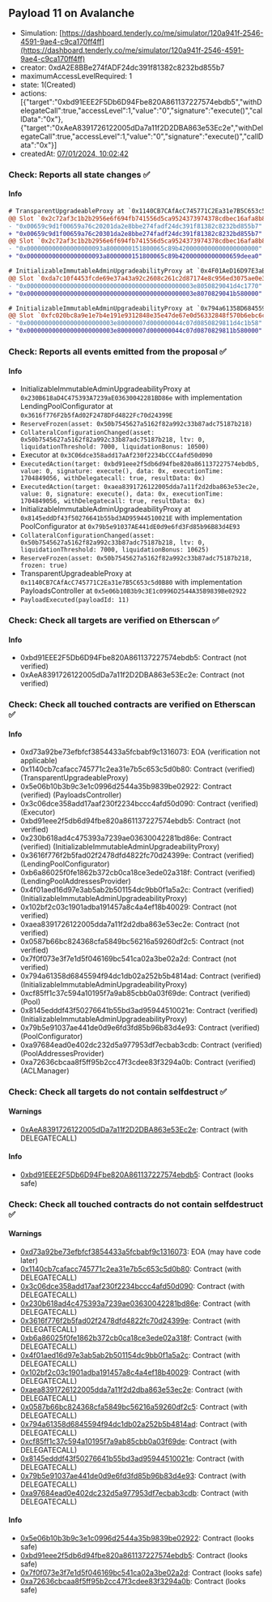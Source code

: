 ## Payload 11 on Avalanche

- Simulation: [https://dashboard.tenderly.co/me/simulator/120a941f-2546-4591-9ae4-c9ca170ff4ff](https://dashboard.tenderly.co/me/simulator/120a941f-2546-4591-9ae4-c9ca170ff4ff)
- creator: 0xdA2E8BBe274fADF24dc391f81382c8232bd855b7
- maximumAccessLevelRequired: 1
- state: 1(Created)
- actions: [{"target":"0xbd91EEE2F5Db6D94Fbe820A861137227574ebdb5","withDelegateCall":true,"accessLevel":1,"value":"0","signature":"execute()","callData":"0x"},{"target":"0xAeA8391726122005dDa7a11f2D2DBA863e53Ec2e","withDelegateCall":true,"accessLevel":1,"value":"0","signature":"execute()","callData":"0x"}]
- createdAt: [07/01/2024, 10:02:42](https://snowtrace.io/tx/0xac4cf1d5010af63d1377bbabc12d55af7bdcac4283c524e3a905bbbf2945c8d9)

### Check: Reports all state changes :white_check_mark:

#### Info


```diff
# TransparentUpgradeableProxy at `0x1140CB7CAfAcC745771C2Ea31e7B5C653c5d0B80` with implementation PayloadsController at `0x5e06b10B3b9c3E1c0996D2544A35B9839Be02922`
@@ Slot `0x2c72af3c1b2b2956e6f694fb741556d5ca9524373974378cdbec16afa8b84164` @@
- "0x00659c9d1f00659a76c20201da2e8bbe274fadf24dc391f81382c8232bd855b7"
+ "0x00659c9d1f00659a76c20301da2e8bbe274fadf24dc391f81382c8232bd855b7"
@@ Slot `0x2c72af3c1b2b2956e6f694fb741556d5ca9524373974378cdbec16afa8b84165` @@
- "0x000000000000000000093a8000000151800065c89b4200000000000000000000"
+ "0x000000000000000000093a8000000151800065c89b42000000000000659deea0"
```

```diff
# InitializableImmutableAdminUpgradeabilityProxy at `0x4F01AeD16D97E3aB5ab2B501154DC9bb0F1A5A2C` with implementation unknown contract name at `0x102Bf2C03c1901AdBA191457A8c4A4eF18b40029`
@@ Slot `0xda7c10f4453fcde69e37a43a92c2608c261c2d87174e8c956ed3075ae0e388a6` @@
- "0x0000000000000000000000000000000000000000000003e8050829041d4c1770"
+ "0x0000000000000000000000000000000000000000000003e8070829041b580000"
```

```diff
# InitializableImmutableAdminUpgradeabilityProxy at `0x794a61358D6845594F94dc1DB02A252b5b4814aD` with implementation Pool at `0xCf85FF1c37c594a10195F7A9Ab85CBb0a03f69dE`
@@ Slot `0xfc020bc8a9e1e7b4e191e9312848e35e47de67e0d56332848f570b6ebc6ca973` @@
- "0x000000000000000000000003e80000007d000000044c07d0850829811d4c1b58"
+ "0x000000000000000000000003e80000007d000000044c07d0870829811b580000"
```


### Check: Reports all events emitted from the proposal :white_check_mark:

#### Info

- InitializableImmutableAdminUpgradeabilityProxy at `0x230B618aD4C475393A7239aE03630042281BD86e` with implementation LendingPoolConfigurator at `0x3616f776F2b5fAd02F2478DFd4822Fc70d24399E`
- `ReserveFrozen(asset: 0x50b7545627a5162f82a992c33b87adc75187b218)`
- `CollateralConfigurationChanged(asset: 0x50b7545627a5162f82a992c33b87adc75187b218, ltv: 0, liquidationThreshold: 7000, liquidationBonus: 10500)`
- Executor at `0x3C06dce358add17aAf230f2234bCCC4afd50d090`
- `ExecutedAction(target: 0xbd91eee2f5db6d94fbe820a861137227574ebdb5, value: 0, signature: execute(), data: 0x, executionTime: 1704849056, withDelegatecall: true, resultData: 0x)`
- `ExecutedAction(target: 0xaea8391726122005dda7a11f2d2dba863e53ec2e, value: 0, signature: execute(), data: 0x, executionTime: 1704849056, withDelegatecall: true, resultData: 0x)`
- InitializableImmutableAdminUpgradeabilityProxy at `0x8145eddDf43f50276641b55bd3AD95944510021E` with implementation PoolConfigurator at `0x79b5e91037AE441dE0d9e6fd3Fd85b96B83d4E93`
- `CollateralConfigurationChanged(asset: 0x50b7545627a5162f82a992c33b87adc75187b218, ltv: 0, liquidationThreshold: 7000, liquidationBonus: 10625)`
- `ReserveFrozen(asset: 0x50b7545627a5162f82a992c33b87adc75187b218, frozen: true)`
- TransparentUpgradeableProxy at `0x1140CB7CAfAcC745771C2Ea31e7B5C653c5d0B80` with implementation PayloadsController at `0x5e06b10B3b9c3E1c0996D2544A35B9839Be02922`
- `PayloadExecuted(payloadId: 11)`

### Check: Check all targets are verified on Etherscan :white_check_mark:

#### Info

- 0xbd91EEE2F5Db6D94Fbe820A861137227574ebdb5: Contract (not verified)
- 0xAeA8391726122005dDa7a11f2D2DBA863e53Ec2e: Contract (not verified)

### Check: Check all touched contracts are verified on Etherscan :white_check_mark:

#### Info

- 0xd73a92be73efbfcf3854433a5fcbabf9c1316073: EOA (verification not applicable)
- 0x1140cb7cafacc745771c2ea31e7b5c653c5d0b80: Contract (verified) (TransparentUpgradeableProxy)
- 0x5e06b10b3b9c3e1c0996d2544a35b9839be02922: Contract (verified) (PayloadsController)
- 0x3c06dce358add17aaf230f2234bccc4afd50d090: Contract (verified) (Executor)
- 0xbd91eee2f5db6d94fbe820a861137227574ebdb5: Contract (not verified)
- 0x230b618ad4c475393a7239ae03630042281bd86e: Contract (verified) (InitializableImmutableAdminUpgradeabilityProxy)
- 0x3616f776f2b5fad02f2478dfd4822fc70d24399e: Contract (verified) (LendingPoolConfigurator)
- 0xb6a86025f0fe1862b372cb0ca18ce3ede02a318f: Contract (verified) (LendingPoolAddressesProvider)
- 0x4f01aed16d97e3ab5ab2b501154dc9bb0f1a5a2c: Contract (verified) (InitializableImmutableAdminUpgradeabilityProxy)
- 0x102bf2c03c1901adba191457a8c4a4ef18b40029: Contract (not verified)
- 0xaea8391726122005dda7a11f2d2dba863e53ec2e: Contract (not verified)
- 0x0587b66bc824368cfa5849bc56216a59260df2c5: Contract (not verified)
- 0x7f0f073e3f7e1d5f046169bc541ca02a3be02a2d: Contract (not verified)
- 0x794a61358d6845594f94dc1db02a252b5b4814ad: Contract (verified) (InitializableImmutableAdminUpgradeabilityProxy)
- 0xcf85ff1c37c594a10195f7a9ab85cbb0a03f69de: Contract (verified) (Pool)
- 0x8145edddf43f50276641b55bd3ad95944510021e: Contract (verified) (InitializableImmutableAdminUpgradeabilityProxy)
- 0x79b5e91037ae441de0d9e6fd3fd85b96b83d4e93: Contract (verified) (PoolConfigurator)
- 0xa97684ead0e402dc232d5a977953df7ecbab3cdb: Contract (verified) (PoolAddressesProvider)
- 0xa72636cbcaa8f5ff95b2cc47f3cdee83f3294a0b: Contract (verified) (ACLManager)

### Check: Check all targets do not contain selfdestruct :white_check_mark:

#### Warnings

- [0xAeA8391726122005dDa7a11f2D2DBA863e53Ec2e](https://snowtrace.io/address/0xAeA8391726122005dDa7a11f2D2DBA863e53Ec2e): Contract (with DELEGATECALL)

#### Info

- [0xbd91EEE2F5Db6D94Fbe820A861137227574ebdb5](https://snowtrace.io/address/0xbd91EEE2F5Db6D94Fbe820A861137227574ebdb5): Contract (looks safe)

### Check: Check all touched contracts do not contain selfdestruct :white_check_mark:

#### Warnings

- [0xd73a92be73efbfcf3854433a5fcbabf9c1316073](https://snowtrace.io/address/0xd73a92be73efbfcf3854433a5fcbabf9c1316073): EOA (may have code later)
- [0x1140cb7cafacc745771c2ea31e7b5c653c5d0b80](https://snowtrace.io/address/0x1140cb7cafacc745771c2ea31e7b5c653c5d0b80): Contract (with DELEGATECALL)
- [0x3c06dce358add17aaf230f2234bccc4afd50d090](https://snowtrace.io/address/0x3c06dce358add17aaf230f2234bccc4afd50d090): Contract (with DELEGATECALL)
- [0x230b618ad4c475393a7239ae03630042281bd86e](https://snowtrace.io/address/0x230b618ad4c475393a7239ae03630042281bd86e): Contract (with DELEGATECALL)
- [0x3616f776f2b5fad02f2478dfd4822fc70d24399e](https://snowtrace.io/address/0x3616f776f2b5fad02f2478dfd4822fc70d24399e): Contract (with DELEGATECALL)
- [0xb6a86025f0fe1862b372cb0ca18ce3ede02a318f](https://snowtrace.io/address/0xb6a86025f0fe1862b372cb0ca18ce3ede02a318f): Contract (with DELEGATECALL)
- [0x4f01aed16d97e3ab5ab2b501154dc9bb0f1a5a2c](https://snowtrace.io/address/0x4f01aed16d97e3ab5ab2b501154dc9bb0f1a5a2c): Contract (with DELEGATECALL)
- [0x102bf2c03c1901adba191457a8c4a4ef18b40029](https://snowtrace.io/address/0x102bf2c03c1901adba191457a8c4a4ef18b40029): Contract (with DELEGATECALL)
- [0xaea8391726122005dda7a11f2d2dba863e53ec2e](https://snowtrace.io/address/0xaea8391726122005dda7a11f2d2dba863e53ec2e): Contract (with DELEGATECALL)
- [0x0587b66bc824368cfa5849bc56216a59260df2c5](https://snowtrace.io/address/0x0587b66bc824368cfa5849bc56216a59260df2c5): Contract (with DELEGATECALL)
- [0x794a61358d6845594f94dc1db02a252b5b4814ad](https://snowtrace.io/address/0x794a61358d6845594f94dc1db02a252b5b4814ad): Contract (with DELEGATECALL)
- [0xcf85ff1c37c594a10195f7a9ab85cbb0a03f69de](https://snowtrace.io/address/0xcf85ff1c37c594a10195f7a9ab85cbb0a03f69de): Contract (with DELEGATECALL)
- [0x8145edddf43f50276641b55bd3ad95944510021e](https://snowtrace.io/address/0x8145edddf43f50276641b55bd3ad95944510021e): Contract (with DELEGATECALL)
- [0x79b5e91037ae441de0d9e6fd3fd85b96b83d4e93](https://snowtrace.io/address/0x79b5e91037ae441de0d9e6fd3fd85b96b83d4e93): Contract (with DELEGATECALL)
- [0xa97684ead0e402dc232d5a977953df7ecbab3cdb](https://snowtrace.io/address/0xa97684ead0e402dc232d5a977953df7ecbab3cdb): Contract (with DELEGATECALL)

#### Info

- [0x5e06b10b3b9c3e1c0996d2544a35b9839be02922](https://snowtrace.io/address/0x5e06b10b3b9c3e1c0996d2544a35b9839be02922): Contract (looks safe)
- [0xbd91eee2f5db6d94fbe820a861137227574ebdb5](https://snowtrace.io/address/0xbd91eee2f5db6d94fbe820a861137227574ebdb5): Contract (looks safe)
- [0x7f0f073e3f7e1d5f046169bc541ca02a3be02a2d](https://snowtrace.io/address/0x7f0f073e3f7e1d5f046169bc541ca02a3be02a2d): Contract (looks safe)
- [0xa72636cbcaa8f5ff95b2cc47f3cdee83f3294a0b](https://snowtrace.io/address/0xa72636cbcaa8f5ff95b2cc47f3cdee83f3294a0b): Contract (looks safe)

